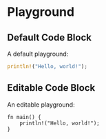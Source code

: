 # Playground


## Default Code Block
A default playground:
```rust
println!("Hello, world!");
```

## Editable Code Block

An editable playground:
```rust, editable
fn main() {
    println!("Hello, world!");
}
```